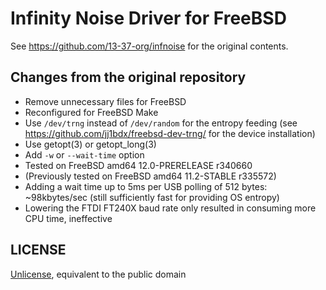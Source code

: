 # Infinity Noise Driver for FreeBSD

See <https://github.com/13-37-org/infnoise> for the original contents.

## Changes from the original repository

* Remove unnecessary files for FreeBSD
* Reconfigured for FreeBSD Make
* Use `/dev/trng` instead of `/dev/random` for the entropy feeding (see <https://github.com/jj1bdx/freebsd-dev-trng/> for the device installation)
* Use getopt(3) or getopt\_long(3)
* Add `-w` or `--wait-time` option
* Tested on FreeBSD amd64 12.0-PRERELEASE r340660
* (Previously tested on FreeBSD amd64 11.2-STABLE r335572)
* Adding a wait time up to 5ms per USB polling of 512 bytes: ~98kbytes/sec (still sufficiently fast for providing OS entropy)
* Lowering the FTDI FT240X baud rate only resulted in consuming more CPU time, ineffective

## LICENSE

[Unlicense](http://unlicense.org/), equivalent to the public domain
